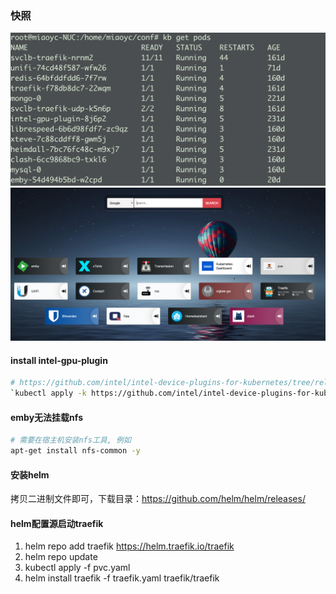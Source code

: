 ### 快照
![20220904.png](./snapshot/20220904.png)
![sc_20220905152157.png](./snapshot/sc_20220905152157.png)


#### install intel-gpu-plugin
```bash 
# https://github.com/intel/intel-device-plugins-for-kubernetes/tree/release-0.25/deployments/gpu_plugin
`kubectl apply -k https://github.com/intel/intel-device-plugins-for-kubernetes/deployments/gpu_plugin?ref=v0.25.1`
```

#### emby无法挂载nfs
```bash 
# 需要在宿主机安装nfs工具, 例如
apt-get install nfs-common -y
```

#### 安装helm
拷贝二进制文件即可，下载目录：https://github.com/helm/helm/releases/

#### helm配置源启动traefik
1. helm repo add traefik https://helm.traefik.io/traefik
2. helm repo update 
3. kubectl apply -f pvc.yaml 
4. helm install traefik -f traefik.yaml traefik/traefik